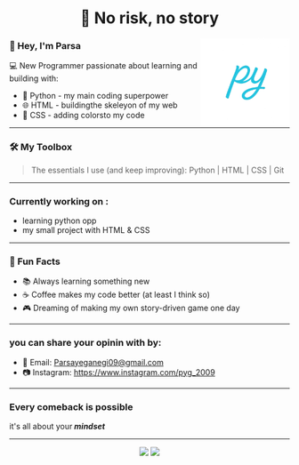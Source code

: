 <!-- Profile README -->

<h1 align="center">💬 No risk, no story</h1>
<img src="https://github.com/parsayg/parsayg/blob/main/file_00000000cbec61fd87fac4146d3e0a8b.png?raw=true" alt="py" width="160" align="right"/>

### 👋 Hey, I'm Parsa
💻 New Programmer passionate about learning and building with:

- 🐍 Python - my main coding superpower
- 🌐 HTML - buildingthe skeleyon of my web
- 🎨 CSS - adding colorsto my code

---

### 🛠 My Toolbox
> The essentials I use (and keep improving):
> Python | HTML | CSS | Git

---

### Currently working on :
- learning python opp
- my small project with HTML & CSS

---

### 🎯 Fun Facts
- 📚 Always learning something new  
- ☕ Coffee makes my code better (at least I think so)  
- 🎮 Dreaming of making my own story-driven game one day  

---
### you can share your opinin with by:
- :e-mail: Email: Parsayeganegi09@gmail.com
- :camera: Instagram: https://www.instagram.com/pyg_2009

---

### Every comeback is possible 
it's all about your<b> *mindset*</b>

---

<p align="center">
  <img src="https://img.shields.io/badge/Theme-Dark%20Mode-000000?style=for-the-badge&logo=github&logoColor=white"/>
  <img src="https://img.shields.io/badge/Made%20with-Markdown-000000?style=for-the-badge&logo=markdown"/>
</p>


